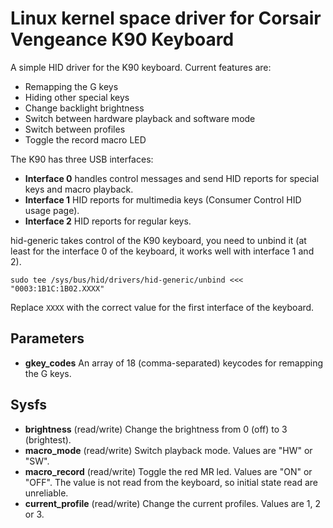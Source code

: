 Linux kernel space driver for Corsair Vengeance K90 Keyboard
============================================================

A simple HID driver for the K90 keyboard. Current features are:
 - Remapping the G keys
 - Hiding other special keys
 - Change backlight brightness
 - Switch between hardware playback and software mode
 - Switch between profiles
 - Toggle the record macro LED

The K90 has three USB interfaces:
 - **Interface 0** handles control messages and send HID reports for special keys and macro playback.
 - **Interface 1** HID reports for multimedia keys (Consumer Control HID usage page).
 - **Interface 2** HID reports for regular keys.

hid-generic takes control of the K90 keyboard, you need to unbind it (at least for the interface 0 of the keyboard, it works well with interface 1 and 2).
```
sudo tee /sys/bus/hid/drivers/hid-generic/unbind <<< "0003:1B1C:1B02.XXXX"
```
Replace `XXXX` with the correct value for the first interface of the keyboard.

Parameters
----------

- **gkey_codes** An array of 18 (comma-separated) keycodes for remapping the G keys.

Sysfs
-----

- **brightness** (read/write) Change the brightness from 0 (off) to 3 (brightest).
- **macro_mode** (read/write) Switch playback mode. Values are "HW" or "SW".
- **macro_record** (read/write) Toggle the red MR led. Values are "ON" or "OFF". The value is not read from the keyboard, so initial state read are unreliable.
- **current_profile** (read/write) Change the current profiles. Values are 1, 2 or 3.



